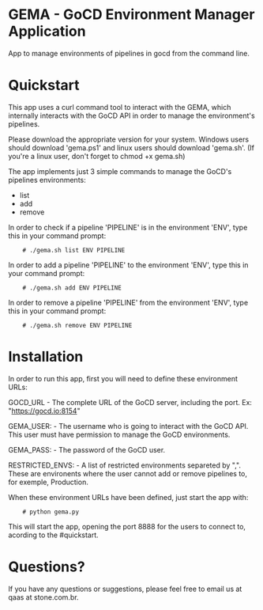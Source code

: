 # GEMA - GoCD Environment Manager Application
App to manage environments of pipelines in gocd from the command line.

# Quickstart
This app uses a curl command tool to interact with the GEMA, which internally interacts with the GoCD API in order to manage the environment's pipelines.

Please download the appropriate version for your system. Windows users should download 'gema.ps1' and linux users should download 'gema.sh'.
(If you're a linux user, don't forget to chmod +x gema.sh)

The app implements just 3 simple commands to manage the GoCD's pipelines environments:

- list
- add
- remove

In order to check if a pipeline 'PIPELINE' is in the environment 'ENV', type this in your command prompt:
```
 	# ./gema.sh list ENV PIPELINE
```

In order to add a pipeline 'PIPELINE' to the environment 'ENV', type this in your command prompt:
```
 	# ./gema.sh add ENV PIPELINE
```

In order to remove a pipeline 'PIPELINE' from the environment 'ENV', type this in your command prompt:
```
 	# ./gema.sh remove ENV PIPELINE
```

# Installation
In order to run this app, first you will need to define these environment URLs:

GOCD_URL
	- The complete URL of the GoCD server, including the port. Ex: "https://gocd.io:8154"

GEMA_USER:
	- The username who is going to interact with the GoCD API. This user must have permission to manage the GoCD environments.

GEMA_PASS:
	- The password of the GoCD user.

RESTRICTED_ENVS:
	- A list of restricted environments separeted by ",". These are environents where the user cannot add or remove pipelines to, for exemple, Production.

When these environment URLs have been defined, just start the app with:
```
	# python gema.py
```
This will start the app, opening the port 8888 for the users to connect to, acording to the #quickstart.

# Questions?
If you have any questions or suggestions, please feel free to email us at qaas at stone.com.br.
